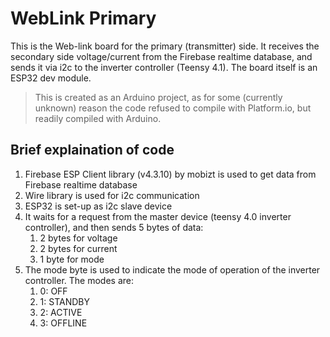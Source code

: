 # WebLink Primary

This is the Web-link board for the primary (transmitter) side. It receives the secondary side voltage/current from the Firebase realtime database, and sends it via i2c to the inverter controller (Teensy 4.1). The board itself is an ESP32 dev module.

> This is created as an Arduino project, as for some (currently unknown) reason the code refused to compile with Platform.io, but readily compiled with Arduino.

## Brief explaination of code
1. Firebase ESP Client library (v4.3.10) by mobizt is used to get data from Firebase realtime database
2. Wire library is used for i2c communication
3. ESP32 is set-up as i2c slave device
4. It waits for a request from the master device (teensy 4.0 inverter controller), and then sends 5 bytes of data:
    1. 2 bytes for voltage
    2. 2 bytes for current
    3. 1 byte for mode
5. The mode byte is used to indicate the mode of operation of the inverter controller. The modes are:
    1. 0: OFF
    2. 1: STANDBY
    3. 2: ACTIVE
    4. 3: OFFLINE

